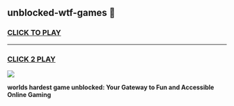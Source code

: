 
## unblocked-wtf-games 👋
<h3>
<a href="https://premium.freeplayer.one?title=unblocked-wtf-games&ref=14F">CLICK TO PLAY</a></h3>
<hr>

<h3>
<a href="https://premium.freeplayer.one?title=unblocked-wtf-games&ref=14F">CLICK 2 PLAY</a>
  
</h3>

<a href="https://premium.freeplayer.one?title=unblocked-wtf-games&ref=12F/"><img src="https://clearcache.store/games.png"></a>


**worlds hardest game unblocked: Your Gateway to Fun and Accessible Online Gaming**
